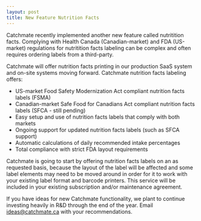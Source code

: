 ```yaml
---
layout: post
title: New Feature Nutrition Facts
---
```

Catchmate recently implemented another new feature called nutritition facts. Complying with Health Canada (Canadian-market) and FDA (US-market) regulations for nutritition facts labeling can be complex and often requires ordering labels from a third-party. 

Catchmate will offer nutrition facts printing in our production SaaS system and on-site systems moving forward. Catchmate nutrition facts labeling offers:

- US-market Food Safety Modernization Act compliant nutrition facts labels (FSMA)
- Canadian-market Safe Food for Canadians Act compliant nutrition facts labels (SFCA - still pending)
- Easy setup and use of nutrition facts labels that comply with both markets
- Ongoing support for updated nutrition facts labels (such as SFCA support)
- Automatic calculations of daily recommended intake percentages
- Total compliance with strict FDA layout requirements

Catchmate is going to start by offering nutrition facts labels on an as requested basis, because the layout of the label will be affected and some label elements may need to be moved around in order for it to work with your existing label format and barcode printers. This service will be included in your existing subscription and/or maintenance agreement. 

If you have ideas for new Catchmate functionality, we plant to continue investing heavily in R&D through the end of the year. Email ideas@catchmate.ca with your recommendations. 
